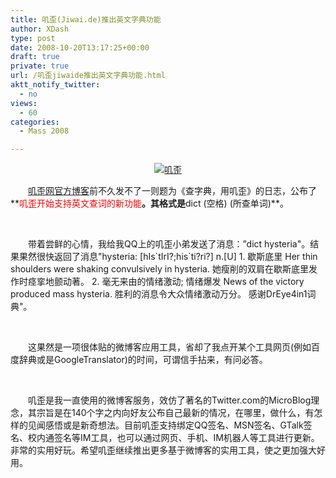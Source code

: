 ```yaml
---
title: 叽歪(Jiwai.de)推出英文字典功能
author: XDash
type: post
date: 2008-10-20T13:17:25+00:00
draft: true
private: true
url: /叽歪jiwaide推出英文字典功能.html
aktt_notify_twitter:
  - no
views:
  - 60
categories:
  - Mass 2008

---
```

<p style="text-align: center; ">
  <a target="_blank" href="http://jiwai.de/xdash/"><img decoding="async" title="叽歪" alt="叽歪" src="http://api.jiwai.de/gadget/image/51803/c1/w300/m1/g.png" /></a>
</p>

　　<a target="_blank" href="http://blog.jiwai.de">叽歪网官方博客</a>前不久发不了一则题为《查字典，用叽歪》的日志，公布了**<span style="color: rgb(255, 0, 0); ">叽歪开始支持英文查词的新功能</span>**。其格式是**dict (空格) (所查单词)**。

&nbsp;

　　带着尝鲜的心情，我给我QQ上的叽歪小弟发送了消息：&rdquo;dict hysteria"。结果果然很快返回了消息"hysteria: [hIs\`tIrI?;his\`ti?ri?] n.[U] 1. 歇斯底里 Her thin shoulders were shaking convulsively in hysteria. 她瘦削的双肩在歇斯底里发作时痉挛地颤动著。 2. 毫无来由的情绪激动; 情绪爆发 News of the victory produced mass hysteria. 胜利的消息令大众情绪激动万分。 感谢DrEye4in1词典"。

&nbsp;

　　这果然是一项很体贴的微博客应用工具，省却了我点开某个工具网页(例如百度辞典或是GoogleTranslator)的时间，可谓信手拈来，有问必答。

&nbsp;

　　叽歪是我一直使用的微博客服务，效仿了著名的Twitter.com的MicroBlog理念，其宗旨是在140个字之内向好友公布自己最新的情况，在哪里，做什么，有怎样的见闻感悟或是新奇想法。目前叽歪支持绑定QQ签名、MSN签名、GTalk签名、校内通签名等IM工具，也可以通过网页、手机、IM机器人等工具进行更新。非常的实用好玩。希望叽歪继续推出更多基于微博客的实用工具，使之更加强大好用。

&nbsp;
